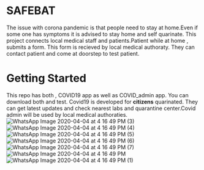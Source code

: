 # SAFEBAT

The issue with corona pandemic is that people need to stay at home.Even if some one has symptoms it is advised to stay home and self quarinate.
This project connects local medical staff and patients.Patient while at home , submits a form. This form is recieved by local medical authoraty.
They can contact patient and come at doorstep to test patient.


# Getting Started
This repo has both , COVID19 app as well as COVID_admin app. You can download both and test.
Covid19 is developed for **citizens** quarinated. They can get latest updates and check nearest labs and quarantine center.Covid admin will be used by local medical authoraties.
![WhatsApp Image 2020-04-04 at 4 16 49 PM (3)](https://user-images.githubusercontent.com/33130758/78443894-2ff35380-7692-11ea-8400-be9d859532c6.jpeg)
![WhatsApp Image 2020-04-04 at 4 16 49 PM (4)](https://user-images.githubusercontent.com/33130758/78443903-308bea00-7692-11ea-8639-c4a22dcb1500.jpeg)
![WhatsApp Image 2020-04-04 at 4 16 49 PM (5)](https://user-images.githubusercontent.com/33130758/78443910-31248080-7692-11ea-9625-92a393b9d946.jpeg)
![WhatsApp Image 2020-04-04 at 4 16 49 PM (6)](https://user-images.githubusercontent.com/33130758/78443916-31bd1700-7692-11ea-8987-19c9299a0e5b.jpeg)
![WhatsApp Image 2020-04-04 at 4 16 49 PM (7)](https://user-images.githubusercontent.com/33130758/78443952-3386da80-7692-11ea-96b1-518575fd140b.jpeg)
![WhatsApp Image 2020-04-04 at 4 16 49 PM](https://user-images.githubusercontent.com/33130758/78443961-341f7100-7692-11ea-8b7a-c2f57a287be7.jpeg)
![WhatsApp Image 2020-04-04 at 4 16 49 PM (1)](https://user-images.githubusercontent.com/33130758/78443972-34b80780-7692-11ea-83bc-6b064d2c6609.jpeg)
 


